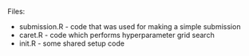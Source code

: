 
Files:
 * submission.R - code that was used for making a simple submission
 * caret.R - code which performs hyperparameter grid search
 * init.R - some shared setup code
